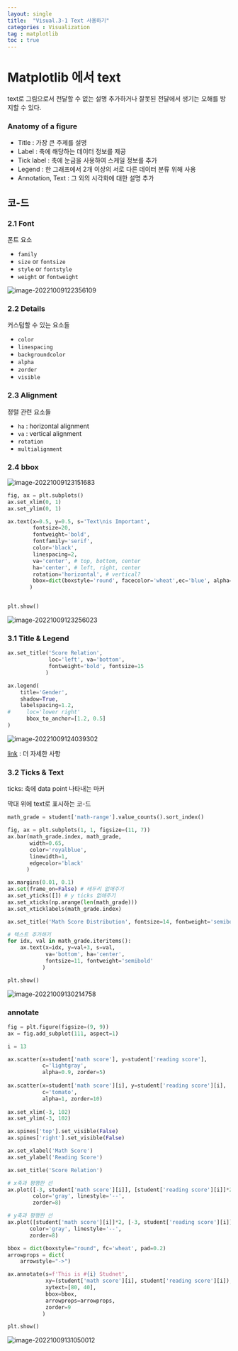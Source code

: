 ```yaml
---
layout: single
title:  "Visual.3-1 Text 사용하기"
categories : Visualization
tag : matplotlib
toc : true
---
```



# Matplotlib 에서 text
text로 그림으로서 전달할 수 없는 설명 추가하거나
 잘못된 전달에서 생기는 오해를 방지할 수 있다.


### Anatomy of a figure
+ Title : 가장 큰 주제를 설명
+ Label : 축에 해당하는 데이터 정보를 제공
+ Tick label : 축에 눈금을 사용하여 스케일 정보를 추가
+ Legend : 한 그래프에서 2개 이상의 서로 다른 데이터 분류 위해 사용
+ Annotation, Text : 그 외의 시각화에 대한 설명 추가

## 코-드



### 2.1 Font 

폰트 요소
- `family`
- `size` or `fontsize`
- `style` or `fontstyle`
- `weight` or `fontweight`

![image-20221009122356109](/images/2022-10-10-Visual3-1/image-20221009122356109.png)

### 2.2 Details
커스텀할 수 있는 요소들
-   `color`
-   `linespacing`
-   `backgroundcolor`
-   `alpha`
-   `zorder`
-   `visible`


### 2.3 Alignment
정렬 관련 요소들

-   `ha` : horizontal alignment
-   `va` : vertical alignment
-   `rotation`
-   `multialignment`

### 2.4 bbox

![image-20221009123151683](/images/2022-10-10-Visual3-1/image-20221009123151683.png)

```python
fig, ax = plt.subplots()
ax.set_xlim(0, 1)
ax.set_ylim(0, 1)

ax.text(x=0.5, y=0.5, s='Text\nis Important',
        fontsize=20,
        fontweight='bold',
        fontfamily='serif',
        color='black',
        linespacing=2,
        va='center', # top, bottom, center
        ha='center', # left, right, center
        rotation='horizontal', # vertical?
        bbox=dict(boxstyle='round', facecolor='wheat',ec='blue', alpha=0.4)
       )


plt.show()
```

![image-20221009123256023](/images/2022-10-10-Visual3-1/image-20221009123256023.png)





### 3.1 Title & Legend

```python
ax.set_title('Score Relation', 
             loc='left', va='bottom',
             fontweight='bold', fontsize=15
            )

ax.legend(
    title='Gender',
    shadow=True,
    labelspacing=1.2,
#     loc='lower right'
	  bbox_to_anchor=[1.2, 0.5]
)
```

![image-20221009124039302](/images/2022-10-10-Visual3-1/image-20221009124039302.png)

 [link](https://stackoverflow.com/questions/39803385/what-does-a-4-element-tuple-argument-for-bbox-to-anchor-mean-in-matplotlib/39806180#39806180) : 더 자세한 사항



### 3.2 Ticks & Text

ticks: 축에 data point 나타내는 마커

막대 위에 text로 표시하는 코-드

 

```python
math_grade = student['math-range'].value_counts().sort_index()

fig, ax = plt.subplots(1, 1, figsize=(11, 7))
ax.bar(math_grade.index, math_grade,
       width=0.65, 
       color='royalblue',
       linewidth=1,
       edgecolor='black'
      )

ax.margins(0.01, 0.1)
ax.set(frame_on=False) # 테두리 없애주기
ax.set_yticks([]) # y ticks 없애주기
ax.set_xticks(np.arange(len(math_grade)))
ax.set_xticklabels(math_grade.index)

ax.set_title('Math Score Distribution', fontsize=14, fontweight='semibold')

# 텍스트 추가하기
for idx, val in math_grade.iteritems():
    ax.text(x=idx, y=val+3, s=val,
            va='bottom', ha='center',
            fontsize=11, fontweight='semibold'
           )

plt.show()
```

![image-20221009130214758](/images/2022-10-10-Visual3-1/image-20221009130214758.png)



### annotate

```python
fig = plt.figure(figsize=(9, 9))
ax = fig.add_subplot(111, aspect=1)

i = 13

ax.scatter(x=student['math score'], y=student['reading score'],
           c='lightgray',
           alpha=0.9, zorder=5)
    
ax.scatter(x=student['math score'][i], y=student['reading score'][i],
           c='tomato',
           alpha=1, zorder=10)    
    
ax.set_xlim(-3, 102)
ax.set_ylim(-3, 102)

ax.spines['top'].set_visible(False)
ax.spines['right'].set_visible(False)

ax.set_xlabel('Math Score')
ax.set_ylabel('Reading Score')

ax.set_title('Score Relation')

# x축과 평행한 선
ax.plot([-3, student['math score'][i]], [student['reading score'][i]]*2,
        color='gray', linestyle='--',
        zorder=8)

# y축과 평행한 선
ax.plot([student['math score'][i]]*2, [-3, student['reading score'][i]],
       color='gray', linestyle='--',
       zorder=8)

bbox = dict(boxstyle="round", fc='wheat', pad=0.2)
arrowprops = dict(
    arrowstyle="->")

ax.annotate(s=f'This is #{i} Studnet',
            xy=(student['math score'][i], student['reading score'][i]),
            xytext=[80, 40],
            bbox=bbox,
            arrowprops=arrowprops,
            zorder=9
           )

plt.show()
```

![image-20221009131050012](/images/2022-10-10-Visual3-1/image-20221009131050012.png)
